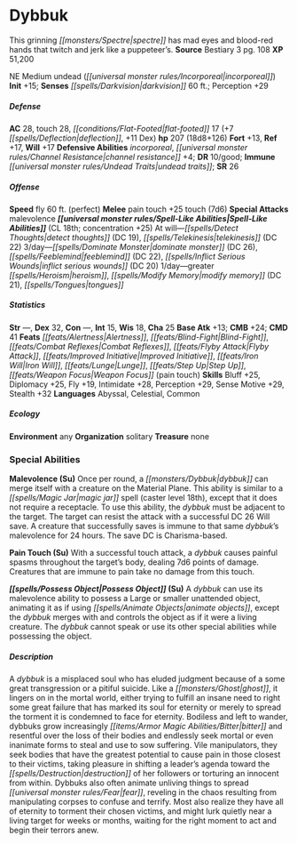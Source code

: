 ﻿---
cssclass: [monsters]
title1: Dybbuk
desc_short: This grinning spectre has mad eyes and blood-red hands that twitch and
  jerk like a puppeteer's.
title2: Dybbuk
CR: 15
sources:
- name: Bestiary 3
  page: 108
  link: http://paizo.com/products/btpy8odu?Pathfinder-Roleplaying-Game-Bestiary-3
XP: 51200
alignment: NE
size: Medium
type: undead
subtypes:
- incorporeal
initiative:
  bonus: 15
senses:
  darkvision: 60
AC:
  AC: 28
  touch: 28
  flat_footed: 17
  components:
    deflection: 7
    dex: 11
HP:
  HP: 207
  long: 18d8+126
saves:
  fort: 13
  ref: 17
  will: 17
defensive_abilities:
- incorporeal
- channel resistance +4
DR:
- amount: 10
  weakness: good
immunities:
- undead traits
SR: 26
speeds:
  fly: 60
  fly_maneuverability: perfect
attacks:
  melee:
  - - text: pain touch +25 touch (7d6)
      entries:
      - - damage: 7d6
      attack: pain touch
      bonus:
      - 25
      touch: true
  special:
  - malevolence
spell_like_abilities:
  entries:
  - name: detect thoughts
    source: default
    freq: At will
    DC: 19
  - name: telekinesis
    source: default
    freq: At will
    DC: 22
  - name: dominate monster
    source: default
    freq: 3/day
    DC: 26
  - name: feeblemind
    source: default
    freq: 3/day
    DC: 22
  - name: inflict serious wounds
    source: default
    freq: 3/day
    DC: 20
  - name: greater heroism
    source: default
    freq: 1/day
  - name: modify memory
    source: default
    freq: 1/day
    DC: 21
  - name: tongues
    source: default
    freq: 1/day
  sources:
  - name: default
    CL: 18
    concentration: 25
ability_scores:
  STR:
  DEX: 32
  CON:
  INT: 15
  WIS: 18
  CHA: 25
BAB: 13
CMB: 24
CMD: 41
feats:
- name: Alertness
- name: Blind-Fight
- name: Combat Reflexes
- name: Flyby Attack
- name: Improved Initiative
- name: Iron Will
- name: Lunge
- name: Step Up
- name: Weapon Focus (pain touch)
skills:
  Bluff: 25
  Diplomacy: 25
  Fly: 19
  Intimidate: 28
  Perception: 29
  Sense Motive: 29
  Stealth: 32
languages:
- Abyssal
- Celestial
- Common
ecology:
  environment: any
  organization: solitary
  treasure_type: none
special_abilities:
  Malevolence (Su): Once per round, a dybbuk can merge itself with a creature on the
    Material Plane. This ability is similar to a magic jar spell (caster level 18th),
    except that it does not require a receptacle. To use this ability, the dybbuk
    must be adjacent to the target. The target can resist the attack with a successful
    DC 26 Will save. A creature that successfully saves is immune to that same dybbuk's
    malevolence for 24 hours. The save DC is Charisma-based.
  Pain Touch (Su): With a successful touch attack, a dybbuk causes painful spasms
    throughout the target's body, dealing 7d6 points of damage. Creatures that are
    immune to pain take no damage from this touch.
  Possess Object (Su): A dybbuk can use its malevolence ability to possess a Large
    or smaller unattended object, animating it as if using animate objects, except
    the dybbuk merges with and controls the object as if it were a living creature.
    The dybbuk cannot speak or use its other special abilities while possessing the
    object.
desc_long: A dybbuk is a misplaced soul who has eluded judgment because of a some
  great transgression or a pitiful suicide. Like a ghost, it lingers on in the mortal
  world, either trying to fulfill an insane need to right some great failure that
  has marked its soul for eternity or merely to spread the torment it is condemned
  to face for eternity. Bodiless and left to wander, dybbuks grow increasingly bitter
  and resentful over the loss of their bodies and endlessly seek mortal or even inanimate
  forms to steal and use to sow suffering. Vile manipulators, they seek bodies that
  have the greatest potential to cause pain in those closest to their victims, taking
  pleasure in shifting a leader's agenda toward the destruction of her followers or
  torturing an innocent from within. Dybbuks also often animate unliving things to
  spread fear, reveling in the chaos resulting from manipulating corpses to confuse
  and terrify. Most also realize they have all of eternity to torment their chosen
  victims, and might lurk quietly near a living target for weeks or months, waiting
  for the right moment to act and begin their terrors anew.

---

# Dybbuk
This grinning _[[monsters/Spectre|spectre]]_ has mad eyes and blood-red hands that twitch and jerk like a puppeteer’s.
**Source** Bestiary 3 pg. 108
**XP** 51,200

NE Medium undead (_[[universal monster rules/Incorporeal|incorporeal]]_)
**Init** +15; **Senses** _[[spells/Darkvision|darkvision]]_ 60 ft.; Perception +29

##### Defense

**AC** 28, touch 28, _[[conditions/Flat-Footed|flat-footed]]_ 17 (+7 _[[spells/Deflection|deflection]]_, +11 Dex)
**hp** 207 (18d8+126)
**Fort** +13, **Ref** +17, **Will** +17
**Defensive Abilities** _incorporeal_, _[[universal monster rules/Channel Resistance|channel resistance]]_ +4; **DR** 10/good; **Immune** _[[universal monster rules/Undead Traits|undead traits]]_; **SR** 26

##### Offense
**Speed** fly 60 ft. (perfect)
**Melee** pain touch +25 touch (7d6)
**Special Attacks** malevolence
**_[[universal monster rules/Spell-Like Abilities|Spell-Like Abilities]]_** (CL 18th; concentration +25)
At will—_[[spells/Detect Thoughts|detect thoughts]]_ (DC 19), _[[spells/Telekinesis|telekinesis]]_ (DC 22)
3/day—_[[spells/Dominate Monster|dominate monster]]_ (DC 26), _[[spells/Feeblemind|feeblemind]]_ (DC 22), _[[spells/Inflict Serious Wounds|inflict serious wounds]]_ (DC 20)
1/day—greater _[[spells/Heroism|heroism]]_, _[[spells/Modify Memory|modify memory]]_ (DC 21), _[[spells/Tongues|tongues]]_

##### Statistics
**Str** —, **Dex** 32, **Con** —, **Int** 15, **Wis** 18, **Cha** 25
**Base Atk** +13; **CMB** +24; **CMD** 41
**Feats** _[[feats/Alertness|Alertness]]_, _[[feats/Blind-Fight|Blind-Fight]]_, _[[feats/Combat Reflexes|Combat Reflexes]]_, _[[feats/Flyby Attack|Flyby Attack]]_, _[[feats/Improved Initiative|Improved Initiative]]_, _[[feats/Iron Will|Iron Will]]_, _[[feats/Lunge|Lunge]]_, _[[feats/Step Up|Step Up]]_, _[[feats/Weapon Focus|Weapon Focus]]_ (pain touch)
**Skills** Bluff +25, Diplomacy +25, Fly +19, Intimidate +28, Perception +29, Sense Motive +29, Stealth +32
**Languages** Abyssal, Celestial, Common

##### Ecology

**Environment** any
**Organization** solitary
**Treasure** none

### Special Abilities

**Malevolence (Su)** Once per round, a _[[monsters/Dybbuk|dybbuk]]_ can merge itself with a creature on the Material Plane. This ability is similar to a _[[spells/Magic Jar|magic jar]]_ spell (caster level 18th), except that it does not require a receptacle. To use this ability, the _dybbuk_ must be adjacent to the target. The target can resist the attack with a successful DC 26 Will save. A creature that successfully saves is immune to that same _dybbuk_’s malevolence for 24 hours. The save DC is Charisma-based.

**Pain Touch (Su)** With a successful touch attack, a _dybbuk_ causes painful spasms throughout the target’s body, dealing 7d6 points of damage. Creatures that are immune to pain take no damage from this touch.

**_[[spells/Possess Object|Possess Object]]_ (Su)** A _dybbuk_ can use its malevolence ability to possess a Large or smaller unattended object, animating it as if using _[[spells/Animate Objects|animate objects]]_, except the _dybbuk_ merges with and controls the object as if it were a living creature. The _dybbuk_ cannot speak or use its other special abilities while possessing the object.

##### Description

A _dybbuk_ is a misplaced soul who has eluded judgment because of a some great transgression or a pitiful suicide. Like a _[[monsters/Ghost|ghost]]_, it lingers on in the mortal world, either trying to fulfill an insane need to right some great failure that has marked its soul for eternity or merely to spread the torment it is condemned to face for eternity. Bodiless and left to wander, dybbuks grow increasingly _[[items/Armor Magic Abilities/Bitter|bitter]]_ and resentful over the loss of their bodies and endlessly seek mortal or even inanimate forms to steal and use to sow suffering. Vile manipulators, they seek bodies that have the greatest potential to cause pain in those closest to their victims, taking pleasure in shifting a leader’s agenda toward the _[[spells/Destruction|destruction]]_ of her followers or torturing an innocent from within. Dybbuks also often animate unliving things to spread _[[universal monster rules/Fear|fear]]_, reveling in the chaos resulting from manipulating corpses to confuse and terrify. Most also realize they have all of eternity to torment their chosen victims, and might lurk quietly near a living target for weeks or months, waiting for the right moment to act and begin their terrors anew.